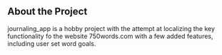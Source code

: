 ## About the Project
journaling_app is a hobby project with the attempt at localizing the key functionality fo the website 750words.com with a few added features, including user set word goals.
